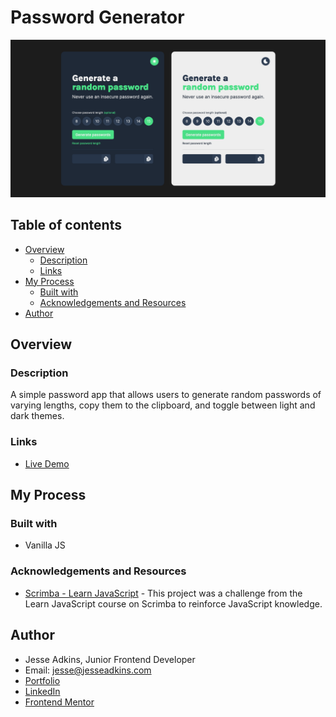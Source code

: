 # Password Generator

![](./assets/screenshot.png) 

## Table of contents

- [Overview](#overview)
  - [Description](#description)
  - [Links](#links)
- [My Process](#my-process)
  - [Built with](#built-with)
  - [Acknowledgements and Resources](#acknowledgements0-and-resources) 
- [Author](#author)

## Overview

### Description
A simple password app that allows users to generate random passwords of varying lengths, copy them to the clipboard, and toggle between light and dark themes.

### Links

- [Live Demo](https://password-generator-rouge-rho.vercel.app)

## My Process

### Built with

- Vanilla JS

### Acknowledgements and Resources

- [Scrimba - Learn JavaScript](https://scrimba.com/learn/learnjavascript) - This project was a challenge from the Learn JavaScript course on Scrimba to reinforce JavaScript knowledge.

## Author

- Jesse Adkins, Junior Frontend Developer
- Email: jesse@jesseadkins.com
- [Portfolio](https://www.jesseadkins.com)
- [LinkedIn](https://www.linkedin.com/in/adkinsjesse)
- [Frontend Mentor](https://www.frontendmentor.io/profile/jessadk)


